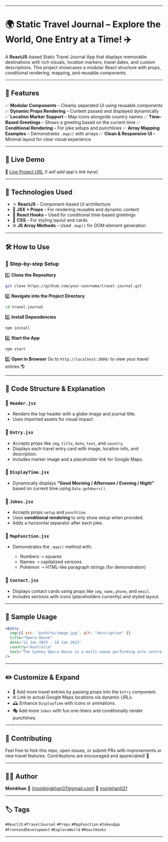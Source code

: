 
---

# 🌍 Static Travel Journal – Explore the World, One Entry at a Time! ✈️

A **ReactJS**-based Static Travel Journal App that displays memorable destinations with rich visuals, location markers, travel dates, and custom descriptions. This project showcases a modular React structure with props, conditional rendering, mapping, and reusable components.

---

## 🚀 Features

✅ **Modular Components** – Cleanly separated UI using reusable components
✅ **Dynamic Props Rendering** – Content passed and displayed dynamically
✅ **Location Marker Support** – Map icons alongside country names
✅ **Time-Based Greetings** – Shows a greeting based on the current time
✅ **Conditional Rendering** – For joke setups and punchlines
✅ **Array Mapping Examples** – Demonstrates `.map()` with arrays
✅ **Clean & Responsive UI** – Minimal layout for clear visual experience

---

## 🎥 Live Demo

🔗 [Live Project URL](#) *(I will add app's link here)*

---

## 📂 Technologies Used

* ⚛️ **ReactJS** – Component-based UI architecture
* 🧩 **JSX + Props** – For rendering reusable and dynamic content
* 🧠 **React Hooks** – Used for conditional time-based greetings
* 💅 **CSS** – For styling layout and cards
* 🌐 **JS Array Methods** – Used `.map()` for DOM element generation

---

## 🛠️ How to Use

### 📁 Step-by-step Setup

1️⃣ **Clone the Repository**

```bash
git clone https://github.com/your-username/travel-journal.git
```

2️⃣ **Navigate into the Project Directory**

```bash
cd travel-journal
```

3️⃣ **Install Dependencies**

```bash
npm install
```

4️⃣ **Start the App**

```bash
npm start
```

5️⃣ **Open in Browser**
Go to `http://localhost:3000/` to view your travel entries 🌎

---

## 📁 Code Structure & Explanation

### 🔹 `Header.jsx`

* Renders the top header with a globe image and journal title.
* Uses imported assets for visual impact.

### 🔹 `Entry.jsx`

* Accepts props like `img`, `title`, `date`, `text`, and `country`.
* Displays each travel entry card with image, location info, and description.
* Includes marker image and a placeholder link for Google Maps.

### 🔹 `DisplayTime.jsx`

* Dynamically displays **“Good Morning / Afternoon / Evening / Night”** based on current time using `Date.getHours()`.

### 🔹 `Jokes.jsx`

* Accepts props `setup` and `punchline`.
* Uses **conditional rendering** to only show setup when provided.
* Adds a horizontal separator after each joke.

### 🔹 `MapFunction.jsx`

* Demonstrates the `.map()` method with:

  * Numbers ➝ squares
  * Names ➝ capitalized versions
  * Pokémon ➝ HTML-like paragraph strings (for demonstration)

### 🔹 `Contact.jsx`

* Displays contact cards using props like `img`, `name`, `phone`, and `email`.
* Includes sections with icons (placeholders currently) and styled layout.

---

## 📸 Sample Usage

```jsx
<Entry 
  img={{ src: "path/to/image.jpg", alt: "description" }}
  title="Opera House"
  date="12 Jan 2023 - 18 Jan 2023"
  country="Australia"
  text="The Sydney Opera House is a multi-venue performing arts centre in Sydney."
/>
```

---

## ✏️ Customize & Expand

* 🧳 Add more travel entries by passing props into the `Entry` component.
* 🌐 Link to actual Google Maps locations via dynamic URLs.
* 🕰️ Enhance `DisplayTime` with icons or animations.
* 🎭 Add more `Jokes` with fun one-liners and conditionally render punchlines.

---

## 🤝 Contributing

Feel free to fork this repo, open issues, or submit PRs with improvements or new travel features. Contributions are encouraged and appreciated! 🌟

---

## 👨‍💻 Author

**Moinkhan**
📧 \[[moinkingkhan07@gmail.com](mailto:moinkingkhan07@gmail.com)]
🔗 [moinkhan021](https://linkedin.com/in/moinkhan021)

---

## 🏷️ Tags

`#ReactJS` `#TravelJournal` `#Props` `#MapFunction` `#JokesApp` `#FrontendDevelopment` `#ExploreWorld` `#ReactHooks`

---

